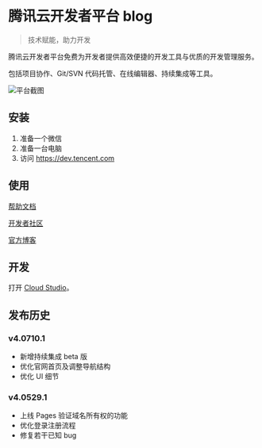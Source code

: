 # 腾讯云开发者平台 blog

> 技术赋能，助力开发

腾讯云开发者平台免费为开发者提供高效便捷的开发工具与优质的开发管理服务。

包括项目协作、Git/SVN 代码托管、在线编辑器、持续集成等工具。

![平台截图](https://dn-coding-net-production-pp.codehub.cn/4ba18ace-ccc9-45a7-a802-655283eb648a.png)

## 安装

1. 准备一个微信
2. 准备一台电脑
3. 访问 https://dev.tencent.com



## 使用

[帮助文档](https://dev.tencent.com/help/)

[开发者社区](https://feedback.coding.net/)

[官方博客](https://blog.coding.net/)



## 开发

打开 [Cloud Studio](https://studio.dev.tencent.com/)。



## 发布历史



### v4.0710.1

- 新增持续集成 beta 版
- 优化官网首页及调整导航结构
- 优化 UI 细节

### v4.0529.1
- 上线 Pages 验证域名所有权的功能
- 优化登录注册流程
- 修复若干已知 bug